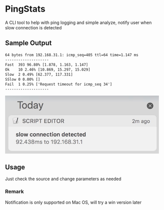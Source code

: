 # PingStats
A CLI tool to help with ping logging and simple analyze, notify user when slow connection is detected

## Sample Output
```
64 bytes from 192.168.31.1: icmp_seq=405 ttl=64 time=1.147 ms
--------------------
Fast  393 96.80% [1.878, 1.163, 1.147]
Ok    10 2.46% [10.869, 15.297, 15.029]
Slow  2 0.49% [62.377, 117.331]
SSlow 0 0.00% []
Fail  1 0.25% ['Request timeout for icmp_seq 34']
--------------------
```
![ScreenShot](https://github.com/Meowzz95/PingStats/raw/master/ss.jpg)

## Usage
Just check the source and change parameters as needed

### Remark
Notification is only supported on Mac OS, will try a win version later
